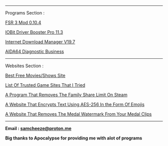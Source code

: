 _____________________________________________________________________

Programs Section :


[FSR 3 Mod 0.10.4]( https://mega.nz/file/MyM2yLiK#UlW7fJRJd9myV9wBln8UmY5DPEO-IagEUwgl46Ypz7U)

[IOBit Driver Booster Pro 11.3](https://mega.nz/file/LtdzSRgB#lR9vVvPJZctlYp21sOkeEmP1TqzA8MZp-Na9mNwRbbc)

[Internet Download Manager V19.7](https://mega.nz/file/NrNAEZCQ#lIIal1yswnWsTPIi1h-ZIqfZ2E5jofex3JbhpTO0xCw)

[AIDA64 Diagnostic Business](https://mega.nz/file/Rz0lQQiZ#tTcao0U3E0UVK_TKg1hTj1yronVe7bIGFiwBm44HT0s)

_____________________________________________________________________

Websites Section :


[Best Free Movies/Shows Site](https://stream.majesty.lol)

[List Of Trusted Game Sites That I Tried](https://pastebin.com/ZzH3fDq8)

[A Program That Removes The Family Share Limit On Steam ](https://github.com/acidicoala/Koalageddon2)

[A Website That Encrypts Text Using AES-256 In the Form Of Emojis](https://cryptoji.com/)

[A Website That Removes The Medal Watermark From Your Medal Clips ](https://medalbypass.vercel.app/)

_____________________________________________________________________



**Email : samcheeze@proton.me**

**Big thanks to Apocalypse for providing me with alot of programs**

